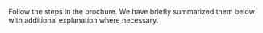 Follow the steps in the brochure. We have briefly summarized them below with additional explanation where necessary.
